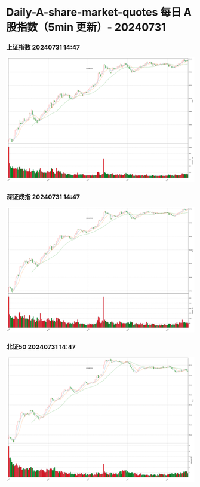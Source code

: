 
# Daily-A-share-market-quotes 每日 A 股指数（5min 更新）- 20240731

### 上证指数 20240731 14:47
![](./fig/2024/7/20240731-sh000001.png)

### 深证成指 20240731 14:47
![](./fig/2024/7/20240731-sz399001.png)

### 北证50 20240731 14:47
![](./fig/2024/7/20240731-bj899050.png)
